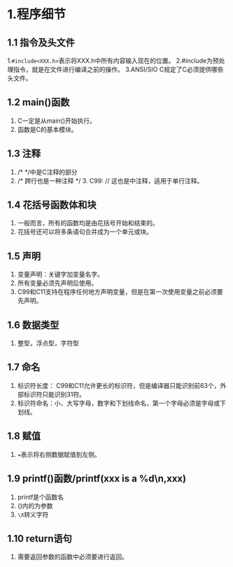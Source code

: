 # 1.程序细节
## 1.1 指令及头文件
   1.`#include<XXX.h>`表示将XXX.h中所有内容输入现在的位置。
   2.#include为预处理指令，就是在文件进行编译之前的操作。
   3.ANSI/SIO C规定了C必须提供哪些头文件。
## 1.2 main()函数
   1. C一定是从main()开始执行。
   2. 函数是C的基本模块。
## 1.3 注释
   1. /* */中是C注释的部分
   2. /*
       跨行也是一种注释
       */
    3. C99: // 这也是中注释，适用于单行注释。
## 1.4 花括号函数体和块
   1. 一般而言，所有的函数均是由花括号开始和结束的。
   2. 花括号还可以将多条语句合并成为一个单元或块。
## 1.5 声明
   1. 变量声明：关键字加变量名字。
   2. 所有变量必须先声明后使用。
   3. C99和C11支持在程序任何地方声明变量，但是在第一次使用变量之前必须要先声明。
## 1.6 数据类型
   1. 整型，浮点型，字符型
## 1.7 命名
   1. 标识符长度： C99和C11允许更长的标识符，但是编译器只能识别前63个，外部标识符只能识别31符。
   2. 标识符命名：小、大写字母，数字和下划线命名，第一个字母必须是字母或下划线。
## 1.8 赋值
   1. `=`表示将右侧数据赋值到左侧。
## 1.9 printf()函数/printf(xxx is a %d\n,xxx)
   1. printf是个函数名
   2. ()内的为参数
   3. `\X`转义字符
## 1.10 return语句
   1. 需要返回参数的函数中必须要进行返回。